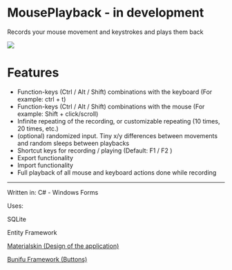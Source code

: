 # MousePlayback - in development
Records your mouse movement and keystrokes and plays them back

![](https://imgur.com/ja52cVs.png)

# Features

* Function-keys (Ctrl / Alt / Shift) combinations with the keyboard (For example: ctrl + t)
* Function-keys (Ctrl / Alt / Shift) combinations with the mouse (For example: Shift + click/scroll)
* Infinite repeating of the recording, or customizable repeating (10 times, 20 times, etc.)
* (optional) randomized input. Tiny x/y differences between movements and random sleeps between playbacks
* Shortcut keys for recording / playing (Default: F1 / F2 )
* Export functionality
* Import functionality
* Full playback of all mouse and keyboard actions done while recording

----

Written in: C# - Windows Forms

Uses:

SQLite

Entity Framework

[Materialskin (Design of the application)](https://github.com/donaldsteele/MaterialSkin)

[Bunifu Framework (Buttons)](https://bunifuframework.com/)

